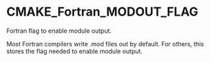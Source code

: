   

# CMAKE_Fortran_MODOUT_FLAG  
Fortran flag to enable module output.  

Most Fortran compilers write .mod files out by default.  For others,
this stores the flag needed to enable module output.  

